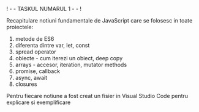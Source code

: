  ! - - TASKUL NUMARUL 1 - - !
 
 Recapitulare notiuni fundamentale de JavaScript care se folosesc in toate proiectele: 

1. metode de ES6
2. diferenta dintre var, let, const 
3. spread operator
4. obiecte - cum iterezi un obiect, deep copy
5. arrays - accesor, iteration, mutator methods
6. promise, callback 
7. async, await 
8. closures

Pentru fiecare notiune a fost creat un fisier in Visual Studio Code pentru explicare si exemplificare 
